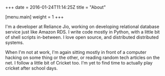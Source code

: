 +++
date = 2016-01-24T11:14:25Z
title = "About"

[menu.main]
	weight = 1
+++


I'm a developer at Reliance Jio, working on developing relational database
service just like Amazon RDS. I write code mostly in Python, with a little bit
of shell scripts in-between. I love open source, and distributed distributed systems.

When I'm
not at work, I'm again sitting mostly in front of a computer hacking on some
thing or the other, or reading random tech articles on the net. I follow a
little bit of Cricket too. I'm yet to find time to actually play cricket after
school days.
